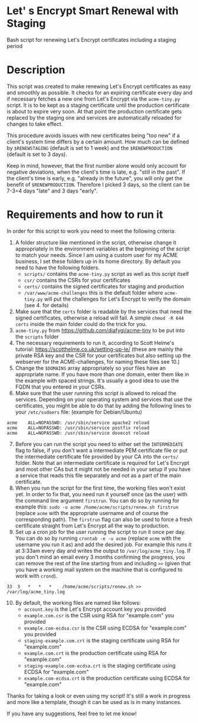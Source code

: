 # Let' s Encrypt Smart Renewal with Staging
Bash script for renewing Let's Encrypt certificates including a staging period

# Description
This script was created to make renewing Let's Encrypt certificates as easy and smoothly as possible. It checks for an expiring certificate every day and if necessary fetches a new one from Let's Encrypt via the `acme-tiny.py` script. It is to be kept as a staging certificate until the production certificate is about to expire very soon. At that point the production certificate gets replaced by the staging one and services are automatically reloaded for changes to take effect.

This procedure avoids issues with new certificates being "too new" if a client's system time differs by a certain amount. How much can be defined by `$RENEWSTAGING` (default is set to 1 week) and the `$RENEWPRODUCTION` (default is set to 3 days).

Keep in mind, however, that the first number alone would only account for negative deviations, when the client's time is late, e.g. "still in the past". If the client's time is early, e.g. "already in the future", you will only get the benefit of `$RENEWPRODUCTION`. Therefore I picked 3 days, so the client can be 7-3=4 days "late" and 3 days "early".

# Requirements and how to run it
In order for this script to work you need to meet the following criteria:

1. A folder structure like mentioned in the script, otherwise change it appropriately in the environment variables at the beginning of the script to match your needs. Since I am using a custom user for my ACME business, I set these folders up in its home directory. By default you need to have the following folders.
	- `scripts/` contains the `acme-tiny.py` script as well as this script itself
	- `csr/` contains the CSRs for your certificates
	- `certs/` contains the signed certificates for staging and production
	- `/var/www/acme-challenges` this is the default folder where `acme-tiny.py` will put the challenges for Let's Encrypt to verify the domain (see 4. for details)
2. Make sure that the `certs` folder is readable by the services that need the signed certificates, otherwise a reload will fail. A simple `chmod -R 644 certs` inside the main folder could do the trick for you.
3. `acme-tiny.py` from https://github.com/diafygi/acme-tiny to be put into the `scripts` folder
4. The necessary requirements to run it, according to Scott Helme's tutorial: https://scotthelme.co.uk/setting-up-le/ (these are mainly the private RSA key and the CSR for your certificates but also setting up the webserver for the ACME-challenges, for naming these files see 10.)
5. Change the `$DOMAINS` array appropriately so your files have an appropriate name. If you have more than one domain, enter them like in the example with spaced strings. It's usually a good idea to use the FQDN that you entered in your CSRs.
6. Make sure that the user running this script is allowed to reload the services. Depending on your operating system and services that use the certificates, you might be able to do that by adding the following lines to your `/etc/sudoers` file: (example for Debian/Ubuntu)
```
acme    ALL=NOPASSWD: /usr/sbin/service apache2 reload
acme    ALL=NOPASSWD: /usr/sbin/service postfix reload
acme    ALL=NOPASSWD: /usr/sbin/service dovecot reload
```
7. Before you can run the script you need to either set the `INTERMEDIATE` flag to false, if you don't want a intermediate PEM certificate file or put the intermediate certificate file provided by your CA into the `certs/` folder. Note that an intermediate certificate is required for Let's Encrypt and most other CAs but it might not be needed in your setup if you have a service that reads this file separately and not as a part of the main certificate.
8. When you run the script for the first time, the working files won't exist yet. In order to fix that, you need run it yourself once (as the user) with the command line argument `firstrun`. You can do so by running for example this: `sudo -u acme /home/acme/scripts/renew.sh firstrun` (replace `acme` with the appropriate username and of course the corresponding path). The `firstrun` flag can also be used to force a fresh certificate straight from Let's Encrypt all the way to production.
9. Set up a cron job for the user running the script to run it once per day. You can do so by running `crontab -e -u acme` (replace `acme` with the username you run it as) and add the desired job. For example this runs it at 3:33am every day and writes the output to `/var/log/acme_tiny.log`. If you don't mind an email every 3 months confirming the progress, you can remove the rest of the line starting from and including `>>` (given that you have a working mail system on the machine that is configured to work with `crond`).
```
33  3   *   *   *    /home/acme/scripts/renew.sh >> /var/log/acme_tiny.log
```
10. By default, the working files are named like follows:
	- `account.key` is the Let's Encrypt account key you provided
	- `example.com.csr` is the CSR using RSA for "example.com" you provided
	- `example.com-ecdsa.csr` is the CSR using ECDSA for "example.com" you provided
	- `staging-example.com.crt` is the staging certificate using RSA for "example.com"
	- `example.com.crt` is the production certificate using RSA for "example.com"
	- `staging-example.com-ecdsa.crt` is the staging certificate using ECDSA for "example.com"
	- `example.com-ecdsa.crt` is the production certificate using ECDSA for "example.com"

Thanks for taking a look or even using my script! It's still a work in progress and more like a template, though it can be used as is in many instances.

If you have any suggestions, feel free to let me know!
